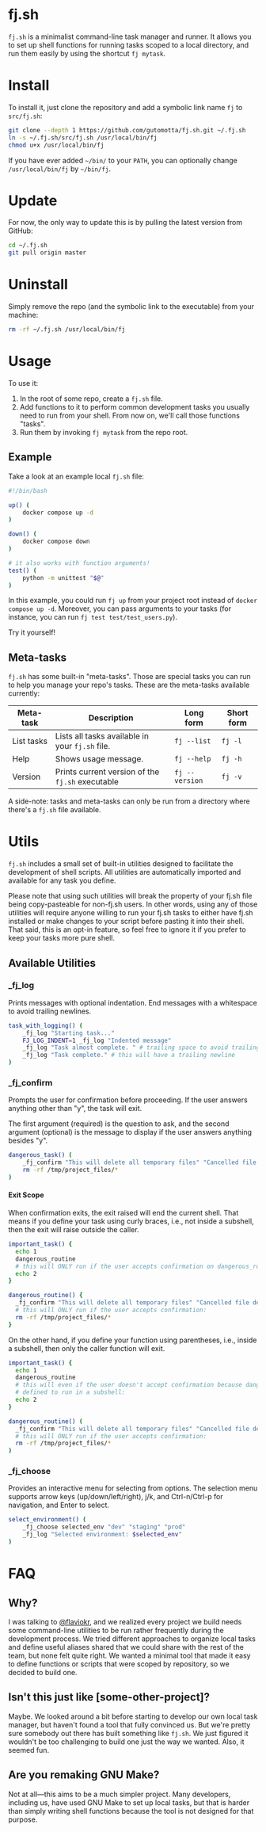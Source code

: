 # fj.sh

`fj.sh` is a minimalist command-line task manager and runner. It allows you to set up
shell functions for running tasks scoped to a local directory, and run them easily by
using the shortcut `fj mytask`.

# Install

To install it, just clone the repository and add a symbolic link name `fj` to
`src/fj.sh`:

```bash
git clone --depth 1 https://github.com/gutomotta/fj.sh.git ~/.fj.sh
ln -s ~/.fj.sh/src/fj.sh /usr/local/bin/fj
chmod u+x /usr/local/bin/fj
```

If you have ever added `~/bin/` to your `PATH`, you can optionally change
`/usr/local/bin/fj` by `~/bin/fj`.

# Update

For now, the only way to update this is by pulling the latest version from GitHub:

```bash
cd ~/.fj.sh
git pull origin master
```

# Uninstall

Simply remove the repo (and the symbolic link to the executable) from your machine:

```bash
rm -rf ~/.fj.sh /usr/local/bin/fj
```

# Usage

To use it:

1. In the root of some repo, create a `fj.sh` file.
2. Add functions to it to perform common development tasks you usually need to run from
   your shell. From now on, we'll call those functions "tasks".
3. Run them by invoking `fj mytask` from the repo root.

## Example

Take a look at an example local `fj.sh` file:

```bash
#!/bin/bash

up() (
    docker compose up -d
)

down() (
    docker compose down
)

# it also works with function arguments!
test() (
    python -m unittest "$@"
)
```

In this example, you could run `fj up` from your project root instead of `docker compose
up -d`. Moreover, you can pass arguments to your tasks (for instance, you can run `fj
test test/test_users.py`).

Try it yourself!

## Meta-tasks

`fj.sh` has some built-in "meta-tasks". Those are special tasks you can run to help you
manage your repo's tasks. These are the meta-tasks available currently:

| Meta-task  | Description                                      | Long form      | Short form |
|------------|--------------------------------------------------|----------------|------------|
| List tasks | Lists all tasks available in your `fj.sh` file.  | `fj --list`    | `fj -l`    |
| Help       | Shows usage message.                             | `fj --help`    | `fj -h`    |
| Version    | Prints current version of the `fj.sh` executable | `fj --version` | `fj -v`    |

A side-note: tasks and meta-tasks can only be run from a directory where there's a
`fj.sh` file available.

# Utils

`fj.sh` includes a small set of built-in utilities designed to facilitate the development
of shell scripts. All utilities are automatically imported and available for any task you
define.

Please note that using such utilities will break the property of your fj.sh file being
copy-pasteable for non-fj.sh users. In other words, using any of those utilities will
require anyone willing to run your fj.sh tasks to either have fj.sh installed or make
changes to your script before pasting it into their shell. That said, this is an opt-in
feature, so feel free to ignore it if you prefer to keep your tasks more pure shell.

## Available Utilities

### _fj_log
Prints messages with optional indentation. End messages with a whitespace to avoid
trailing newlines.

```bash
task_with_logging() (
    _fj_log "Starting task..."
    FJ_LOG_INDENT=1 _fj_log "Indented message"
    _fj_log "Task almost complete. " # trailing space to avoid trailing newline
    _fj_log "Task complete." # this will have a trailing newline
)
```

### _fj_confirm
Prompts the user for confirmation before proceeding. If the user answers anything other
than "y", the task will exit. 

The first argument (required) is the question to ask, and the second argument (optional)
is the message to display if the user answers anything besides "y".

```bash
dangerous_task() (
    _fj_confirm "This will delete all temporary files" "Cancelled file deletion."
    rm -rf /tmp/project_files/*
)
```

#### Exit Scope

When confirmation exits, the exit raised will end the current shell. That means if you
define your task using curly braces, i.e., not inside a subshell, then the exit will
raise outside the caller. 

```bash
important_task() {
  echo 1
  dangerous_routine
  # this will ONLY run if the user accepts confirmation on dangerous_routine:
  echo 2 
}

dangerous_routine() {
  _fj_confirm "This will delete all temporary files" "Cancelled file deletion."
  # this will ONLY run if the user accepts confirmation:
  rm -rf /tmp/project_files/* 
}
```

On the other hand, if you define your function using parentheses, i.e., inside a
subshell, then only the caller function will exit. 

```bash
important_task() {
  echo 1
  dangerous_routine
  # this will even if the user doesn't accept confirmation because dangerous_routine is
  # defined to run in a subshell:
  echo 2 
}

dangerous_routine() (
  _fj_confirm "This will delete all temporary files" "Cancelled file deletion."
  # this will ONLY run if the user accepts confirmation:
  rm -rf /tmp/project_files/* 
)
```


### _fj_choose
Provides an interactive menu for selecting from options. The selection menu supports
arrow keys (up/down/left/right), j/k, and Ctrl-n/Ctrl-p for navigation, and Enter to
select.

```bash
select_environment() (
    _fj_choose selected_env "dev" "staging" "prod"
    _fj_log "Selected environment: $selected_env"
)
```

# FAQ
## Why?

I was talking to [@flaviokr](https://github.com/flaviokr), and we realized every project we build needs some command-line utilities to be run rather frequently during the development process. We tried different approaches to organize local tasks and define useful aliases shared that we could share with the rest of the team, but none felt quite right. We wanted a minimal tool that made it easy to define functions or scripts that were scoped by repository, so we decided to build one.

## Isn't this just like [some-other-project]?

Maybe. We looked around a bit before starting to develop our own local task manager, but haven't found a tool that fully convinced us. But we're pretty sure somebody out there has built something like `fj.sh`. We just figured it wouldn't be too challenging to build one just the way we wanted. Also, it seemed fun.

## Are you remaking GNU Make?

Not at all—this aims to be a much simpler project. Many developers, including us, have used GNU Make to set up local tasks, but that is harder than simply writing shell functions because the tool is not designed for that purpose.
